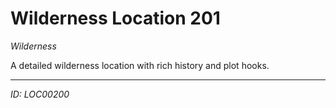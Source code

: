 # Wilderness Location 201

*Wilderness*

A detailed wilderness location with rich history and plot hooks.

---
*ID: LOC00200*